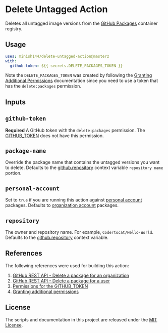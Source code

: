 # Delete Untagged Action

Deletes all untagged image versions from the [GitHub Packages][github-packages] container registry.

## Usage

```yaml
uses: minish144/delete-untagged-action@masterz
with:
  github-token: ${{ secrets.DELETE_PACKAGES_TOKEN }}
```

Note the `DELETE_PACKAGES_TOKEN` was created by following the [Granting Additional Permissions][github-granting-additional-permissions] documentation since you need to use a token that has the `delete:packages` permission.

## Inputs

## `github-token`

**Required** A GitHub token with the `delete:packages` permission. The [GITHUB_TOKEN][github-token-permissions] does not have this permission.

## `package-name`

Override the package name that contains the untagged versions you want to delete. Defaults to the [github.repository][github-context] context variable `repository name` portion.

## `personal-account`

Set to `true` if you are running this action against [personal account](https://docs.github.com/en/get-started/learning-about-github/types-of-github-accounts#personal-accounts) packages. Defaults to [organization account](https://docs.github.com/en/get-started/learning-about-github/types-of-github-accounts#organization-accounts) packages.

## `repository`

The owner and repository name. For example, `Codertocat/Hello-World`. Defaults to the [github.repository][github-context] context variable.

## References

The following references were used for building this action:

1. [GitHub REST API - Delete a package for an organization](https://docs.github.com/en/rest/reference/packages#delete-a-package-for-an-organization)
1. [GitHub REST API - Delete a package for a user](https://docs.github.com/en/rest/reference/packages#delete-a-package-for-a-user)
1. [Permissions for the GITHUB_TOKEN][github-token-permissions]
1. [Granting additional permissions][github-granting-additional-permissions]

[github-context]: https://docs.github.com/en/actions/learn-github-actions/contexts#github-context
[github-granting-additional-permissions]: https://docs.github.com/en/actions/security-guides/automatic-token-authentication#granting-additional-permissions
[github-packages]: https://github.com/features/packages
[github-token-permissions]: https://docs.github.com/en/actions/security-guides/automatic-token-authentication#permissions-for-the-github_token

## License

The scripts and documentation in this project are released under the [MIT License](LICENSE).
